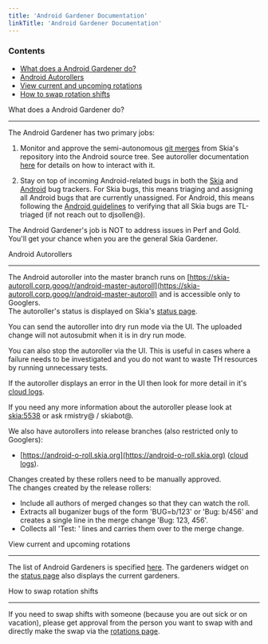 ```yaml
---
title: 'Android Gardener Documentation'
linkTitle: 'Android Gardener Documentation'
---
```


### Contents

- [What does a Android Gardener do?](#what_is_a_android_gardener)
- [Android Autorollers](#autoroller_doc)
- [View current and upcoming rotations](#view_current_upcoming_rotations)
- [How to swap rotation shifts](#how_to_swap)

<a name="what_is_a_android_gardener"></a> What does a Android Gardener do?

---

The Android Gardener has two primary jobs:

1. Monitor and approve the semi-autonomous
   [git merges](https://googleplex-android-review.git.corp.google.com/#/q/owner:31977622648%2540project.gserviceaccount.com+status:open)
   from Skia's repository into the Android source tree. See autoroller
   documentation <a href="#autoroller_doc">here</a> for details on how to
   interact with it.

2. Stay on top of incoming Android-related bugs in both the
   [Skia](https://bugs.chromium.org/p/skia/issues/list?can=2&q=OpSys%3DAndroid&sort=-id&colspec=ID+Type+Status+Priority+Owner+Summary&cells=tiles)
   and
   [Android](https://buganizer.corp.google.com/issues?q=assignee:skia-android-triage%20status:open)
   bug trackers. For Skia bugs, this means triaging and assigning all Android
   bugs that are currently unassigned. For Android, this means following the
   [Android guidelines](http://go/android-buganizer) to verifying that all Skia
   bugs are TL-triaged (if not reach out to djsollen@).

The Android Gardener's job is NOT to address issues in Perf and Gold. You'll get
your chance when you are the general Skia Gardener.

<a name="autoroller_doc"></a> Android Autorollers

---

The Android autoroller into the master branch runs on
[https://skia-autoroll.corp.goog/r/android-master-autoroll](https://skia-autoroll.corp.goog/r/android-master-autoroll) and
is accessible only to Googlers.<br/> The autoroller's status is displayed on
Skia's [status page](https://status.skia.org/).

You can send the autoroller into dry run mode via the UI. The uploaded change
will not autosubmit when it is in dry run mode.

You can also stop the autoroller via the UI. This is useful in cases where a
failure needs to be investigated and you do not want to waste TH resources by
running unnecessary tests.

If the autoroller displays an error in the UI then look for more detail in it's
[cloud logs](https://pantheon.corp.google.com/logs/viewer?project=google.com:skia-buildbots&resource=logging_log%2Fname%2Fandroid-master-autoroll&logName=projects%2Fgoogle.com:skia-buildbots%2Flogs%2Fautoroll).

If you need any more information about the autoroller please look at
[skia:5538](https://bugs.chromium.org/p/skia/issues/detail?id=5538) or ask
rmistry@ / skiabot@.

We also have autorollers into release branches (also restricted only to
Googlers):

- [https://android-o-roll.skia.org](https://android-o-roll.skia.org)
  ([cloud logs](https://pantheon.corp.google.com/logs/viewer?project=google.com:skia-buildbots&resource=logging_log%2Fname%2Fandroid-o-autoroll&logName=projects%2Fgoogle.com:skia-buildbots%2Flogs%2Fautoroll)).

Changes created by these rollers need to be manually approved.<br/> The changes
created by the release rollers:

- Include all authors of merged changes so that they can watch the roll.
- Extracts all buganizer bugs of the form 'BUG=b/123' or 'Bug: b/456' and
  creates a single line in the merge change 'Bug: 123, 456'.
- Collects all 'Test: ' lines and carries them over to the merge change.

<a name="view_current_upcoming_rotations"></a> View current and upcoming
rotations

---

The list of Android Gardeners is specified
[here](https://rotations.corp.google.com/rotation/5296436538245120). The
gardeners widget on the [status page](https://status.skia.org) also displays the
current gardeners.

<a name="how_to_swap"></a> How to swap rotation shifts

---

If you need to swap shifts with someone (because you are out sick or on
vacation), please get approval from the person you want to swap with and
directly make the swap via the
[rotations page](https://rotations.corp.google.com/rotation/5296436538245120).
